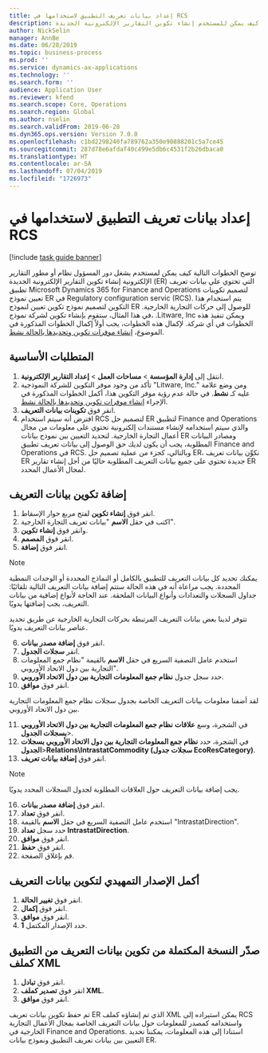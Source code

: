 ```yaml
---
title: إعداد بيانات تعريف التطبيق لاستخدامها في RCS
description: توضح الخطوات الواردة في هذا الموضوع كيف يمكن للمستخدم إنشاء تكوين التقارير الإلكترونية الجديدة (ER) التي تحتوي علي بيانات تعريف تطبيق Finance and Operations لتصميم تكوينات تعيين نموذج ER في Regulatory configuration servic (RCS).
author: NickSelin
manager: AnnBe
ms.date: 06/28/2019
ms.topic: business-process
ms.prod: ''
ms.service: dynamics-ax-applications
ms.technology: ''
ms.search.form: ''
audience: Application User
ms.reviewer: kfend
ms.search.scope: Core, Operations
ms.search.region: Global
ms.author: nselin
ms.search.validFrom: 2019-06-28
ms.dyn365.ops.version: Version 7.0.0
ms.openlocfilehash: c1bd2298240fa789762a350e90888201c5a7ce45
ms.sourcegitcommit: 287d78e6afdaf40c499e5db6c4531f2b26dbaca0
ms.translationtype: HT
ms.contentlocale: ar-SA
ms.lasthandoff: 07/04/2019
ms.locfileid: "1726973"
---
```

# <a name="prepare-application-metadata-to-be-used-in-rcs"></a>إعداد بيانات تعريف التطبيق لاستخدامها في RCS
[!include [task guide banner](../../includes/task-guide-banner.md)]

توضح الخطوات التالية كيف يمكن لمستخدم يشغل دور المسؤول نظام أو مطور التقارير الإلكترونية إنشاء تكوين التقارير الإلكترونية الجديدة (ER) التي تحتوي علي بيانات تعريف تطبيق Microsoft Dynamics 365 for Finance and Operations لتصميم تكوينات تعيين نموذج ER في Regulatory configuration servic (RCS). يتم استخدام هذا التكوين لتصميم نموذج تكوين تعيين لنموذج ER للوصول إلى حركات التجارية الخارجية. في هذا المثال، ستقوم بإنشاء تكوين لشركة نموذج، .Litware, Inc ويمكن تنفيذ هذه الخطوات في أي شركة. لإكمال هذه الخطوات، يجب أولاً إكمال الخطوات المذكورة في الموضوع، [إنشاء موفرات تكوين وتحديدها بالحالة نشط](er-configuration-provider-mark-it-active-2016-11.md).

## <a name="prerequisites"></a>المتطلبات الأساسية
1.  انتقل إلى **إدارة المؤسسة** > **مساحات العمل‬** > **إعداد التقارير الإلكترونية**‬. 
2.  تأكد من وجود موفر التكوين للشركة النموذجية "Litware, Inc." ومن وضع علامة عليه كـ **نشط**. في حالة عدم رؤية موفر التكوين هذا، أكمل الخطوات المذكورة في الإجراء [إنشاء موفرات تكوين وتحديدها بالحالة نشط‬](er-configuration-provider-mark-it-active-2016-11.md). 
3.  انقر فوق **تكوينات بيانات التعريف**. 
4.  افترض أنه سيتم استخدام RCS لتصميم حل ER لتطبيق Finance and Operations والذي سيتم استخدامه لإنشاء مستندات إلكترونية تحتوي على معلومات من مجال أعمال التجارة الخارجية. لتحديد التعيين بين نموذج بيانات ER ومصادر البيانات المطلوبة، يجب أن يكون لديك حق الوصول إلى بيانات تعريف تطبيق Finance and Operations في RCS. وبالتالي، كجزء من عملية تصميم حل ER، نكوِّن بيانات تعريف ER جديدة تحتوي على جميع بيانات التعريف المطلوبة حاليًا من أجل إنشاء تقارير ER لمجال الأعمال المحدد. 

## <a name="add-metadata-configuration"></a>إضافة تكوين ‏‫بيانات التعريف‬ 
1.  انقر فوق **إنشاء تكوين** لفتح مربع حوار الإسقاط‬. 
2.  اكتب في حقل **الاسم** "بيانات تعريف التجارة الخارجية". 
3.  وانقر فوق **إنشاء تكوين**. 
4.  انقر فوق **المصمم**. 
5.  انقر فوق **إضافة**. 
  
> [!NOTE]
> يمكنك تحديد كل بيانات التعريف للتطبيق بالكامل أو النماذج المحددة أو الوحدات النمطية المحددة. يجب مراعاة أنه في هذه الحالة ستتم إضافة بيانات التعريف التالية تلقائيًا: جداول السجلات والتعدادات وأنواع البيانات الملحقة. عند الحاجة لأنواع إضافية من بيانات التعريف، يجب إضافتها يدويًا. 
 
تتوفر لدينا بعض بيانات التعريف المرتبطة بحركات التجارية الخارجية عن طريق تحديد عناصر بيانات التعريف يدويًا. 
  
6.  انقر فوق **إضافة مصدر بيانات**. 
7.  انقر **سجلات الجدول**. 
8.  استخدم عامل التصفية السريع في حقل **الاسم** بالقيمة "نظام جمع المعلومات التجارية بين دول الاتحاد الأوروبي". 
9.  حدد سجل جدول **نظام جمع المعلومات التجارية بين دول الاتحاد الأوروبي**. 
10. انقر فوق **موافق**.
  
لقد أضفنا معلومات بيانات التعريف الخاصة بجدول سجلات نظام جمع المعلومات التجارية بين دول الاتحاد الأوروبي. 
  
11. في الشجرة، وسع **علاقات** **نظام جمع المعلومات التجارية بين دول الاتحاد الأوروبي بسجلات الجدول**\>. 
12. في الشجرة، حدد **نظام جمع المعلومات التجارية بين دول الاتحاد الأوروبي بسجلات الجدول**\>**Relations\IntrastatCommodity (سجلات جدول EcoResCategory)**.   
13. انقر فوق **إضافة بيانات تعريف**. 
  
> [!NOTE]
> يجب إضافة بيانات التعريف حول العلاقات المطلوبة لجدول السجلات المحدد يدويًا. 
  
16. انقر فوق **إضافة مصدر بيانات**. 
17. انقر فوق **تعداد**. 
18. استخدم عامل التصفية السريع في حقل **الاسم** بالقيمة "IntrastatDirection". 
19. حدد سجل **تعداد IntrastatDirection**. 
20. انقر فوق **موافق**. 
21. انقر فوق **حفظ**.  
22. قم بإغلاق الصفحة. 
  
## <a name="complete-the-draft-version-of-metadata-configuration"></a>أكمل الإصدار التمهيدي لتكوين بيانات التعريف
1.  انقر فوق **تغيير الحالة**. 
2.  انقر فوق **إكمال**. 
3.  انقر فوق **موافق**. 
4.  حدد الإصدار المكتمل **1**. 
  
## <a name="export-the-completed-version-of-metadata-configuration-from-application-as-xml-file"></a>صدّر النسخة المكتملة من تكوين بيانات التعريف من التطبيق كملف XML
1.  انقر فوق **تبادل**. 
2.  انقر فوق **تصدير كملف XML**. 
3.  انقر فوق **موافق**. 
    
تم حفظ تكوين بيانات تعريف ER الذي تم إنشاؤه كملف XML يمكن استيراده إلى RCS واستخدامه كمصدر للمعلومات حول بيانات التعريف الخاصة بمجال الأعمال التجارية الخارجية في Finance and Operations. استنادا إلى هذه المعلومات، يمكننا تحديد التعيين بين بيانات تعريف التطبيق ونموذج بيانات ER.
